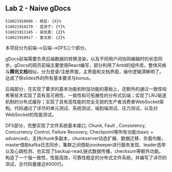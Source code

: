 ## Lab 2 - Naive gDocs

```
518021910896 - 杨亘: {X}%
518021910270 - 蓝浩宁: {Y}%
518021911145 - 吴侃真: {Z}%
518021910917 - 莫戈泉: {Z}%
```
本项目分为前端-->后端-->DFS三个部分。

gDocs前端需要负责后端数据的转换渲染，以及不同用户间协同编辑时的状态同步。gDocs的网页前端主要使用React编写，部分利用了Antd的组件库，整体风格与**腾讯文档**相似，分为登录/注册界面，主界面和文档界面，操作逻辑清晰明了。达成了除slides外的所有基本要求与bonus。

后端部分，在实现了要求的基本功能和附加功能的基础上，还额外的通过一致性哈希等技术实现了具有高可用性、一致性和可拓展性的分布式后端；实现了LRU驱逐机制的分布式缓存；实现了具有高性能的完全无锁的生产者消费者WebSocket架构。代码通过了详尽的单元测试、系统测试、端到端测试、压力测试，以及对WebSocket的性能测试。

DFS部分，完整实现了文件系统基本接口, Chunk,  Fault , Consistency, Concurrency Control, Failure Recovery,  Checkpoint等所有功能(basic + advanced)，支持chunk多副本，chunkserver动态扩展、数据迁移、负载均衡，master借助kafka日志同步，集群之间借助zookeeper进行服务发现、leader选举以及心跳检测，也实现了backup-read,链式数据传播，checksum等额外功能。构造了一个强一致性，性能高效，可靠性稳定的分布式文件系统，并编写了详尽的测试，总代码量接近8000行。

